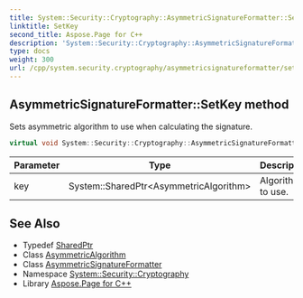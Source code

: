 ```yaml
---
title: System::Security::Cryptography::AsymmetricSignatureFormatter::SetKey method
linktitle: SetKey
second_title: Aspose.Page for C++
description: 'System::Security::Cryptography::AsymmetricSignatureFormatter::SetKey method. Sets asymmetric algorithm to use when calculating the signature in C++.'
type: docs
weight: 300
url: /cpp/system.security.cryptography/asymmetricsignatureformatter/setkey/
---
```

## AsymmetricSignatureFormatter::SetKey method


Sets asymmetric algorithm to use when calculating the signature.

```cpp
virtual void System::Security::Cryptography::AsymmetricSignatureFormatter::SetKey(System::SharedPtr<AsymmetricAlgorithm> key)=0
```


| Parameter | Type | Description |
| --- | --- | --- |
| key | System::SharedPtr\<AsymmetricAlgorithm\> | Algorithm to use. |

## See Also

* Typedef [SharedPtr](../../../system/sharedptr/)
* Class [AsymmetricAlgorithm](../../asymmetricalgorithm/)
* Class [AsymmetricSignatureFormatter](../)
* Namespace [System::Security::Cryptography](../../)
* Library [Aspose.Page for C++](../../../)

